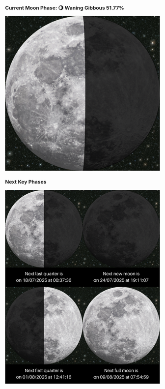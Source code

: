 ### Current Moon Phase: 🌖 Waning Gibbous 51.77%
![Moon Phase](moonphase.png)
### Next Key Phases
![Gallery](gallery.png)